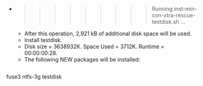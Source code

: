 * >>>>>>>>> Running inst-min-con-xtra-rescue-testdisk.sh ...
  * After this operation, 2,921 kB of additional disk space will be used.
  * Install testdisk.
  * Disk size = 3638932K. Space Used = 3712K. Runtime = 00:00:00:28.
  * The following NEW packages will be installed:
  ```bash
fuse3 ntfs-3g testdisk
  ```
